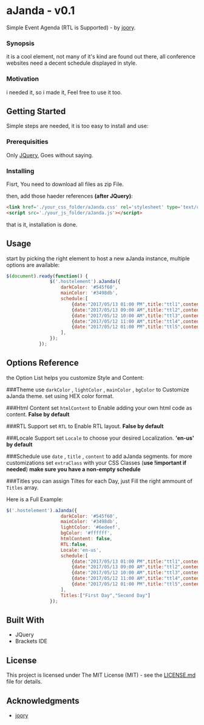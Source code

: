 # aJanda - v0.1

Simple Event Agenda (RTL is Supported) - by [joory](http://www.joory.me/).

### Synopsis

it is a cool element, not many of it's kind are found out there, all conference websites need a decent schedule displayed in style.

### Motivation

i needed it, so i made it, Feel free to use it too.

## Getting Started

Simple steps are needed, it is too easy to install and use:

### Prerequisities

Only [JQuery](https://code.jquery.com/), Goes without saying.

### Installing

Fisrt, You need to download all files as zip File. 

then, add those haeder references **(after JQuery)**:

```html
<link href='./your_css_folder/aJanda.css' rel='stylesheet' type='text/css'/>
<script src='./your_js_folder/aJanda.js'></script>
```

that is it, installation is done. 

## Usage

start by picking the right element to host a new aJanda instance, multiple options are available:

```javascript
$(document).ready(function() {
                $('.hostelement').aJanda({		 
                    darkColor: '#545f60',
                    mainColor: '#3498db',
                    schedule:[
                        {date:"2017/05/13 01:00 PM",title:"ttl1",content:"sample content1"},
                        {date:"2017/05/13 09:00 AM",title:"ttl2",content:"sample content2"},
                        {date:"2017/05/12 10:00 AM",title:"ttl3",content:"sample content3"},
                        {date:"2017/05/12 11:00 AM",title:"ttl4",content:"sample content4"},
                        {date:"2017/05/12 01:00 PM",title:"ttl5",content:"sample content5"}
                    ],
                }); 
            });
```
## Options Reference

the Option List helps you customize Style and Content:

###Theme
use `darkColor` , `lightColor` , `mainColor` , `bgColor` to Customize aJanda theme. set using HEX color format.

###Html Content
set `htmlContent` to Enable adding your own html code as content. **False by default** 

###RTL Support
set `RTL` to Enable RTL layout. **False by default** 

###Locale Support
set `Locale` to choose your desired Localization. **'en-us' by default** 

###Schedule
use `date` , `title` , `content` to add aJanda segments.
for more customizations set `extraClass` with your CSS Classes (**use !important if needed**)
**make sure you have a non-empty schedule** 

###Titles
you can assign Tiltes for each Day, just Fill the right ammount of `Titles` array.

Here is a Full Example:
```javascript
$('.hostelement').aJanda({		 
                    darkColor: '#545f60',
                    mainColor: '#3498db',
                    lightColor: '#6edeef',
                    bgColor: '#ffffff',
                    htmlContent: false,
                    RTL:false,
                    Locale:'en-us',
                    schedule:[
                        {date:"2017/05/13 01:00 PM",title:"ttl1",content:"sample content1",extraClass:"myclass"},
                        {date:"2017/05/13 09:00 AM",title:"ttl2",content:"sample content2"},
                        {date:"2017/05/12 10:00 AM",title:"ttl3",content:"sample content3"},
                        {date:"2017/05/12 11:00 AM",title:"ttl4",content:"sample content4"},
                        {date:"2017/05/12 01:00 PM",title:"ttl5",content:"sample content5"}
                    ],
                    Titles:["First Day","Second Day"]
                });
```

## Built With

* JQuery
* Brackets IDE

## License

This project is licensed under The MIT License (MIT) - see the [LICENSE.md](LICENSE.md) file for details.

## Acknowledgments

* [joory](http://www.joory.me/)
